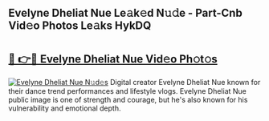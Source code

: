 ## Evelyne Dheliat Nue Le𝚊k𝚎d N𝚞𝚍e - Part-Cnb Vid𝚎o Photos Le𝚊ks HykDQ

# <h2><a href="http://fb5ioz5.evod.top/?m=Evelyne+Dheliat+Nue">🔗 👉🔴 Evelyne Dheliat Nue Vid𝚎o Ph𝚘t𝚘s</a></h2>

[![Evelyne Dheliat Nue N𝚞d𝚎s](https://i.imgur.com/8V9OHl7.gif)](http://fb5ioz5.evod.top/?m=Evelyne+Dheliat+Nue)
Digital creator Evelyne Dheliat Nue known for their dance trend performances and lifestyle vlogs. Evelyne Dheliat Nue public image is one of strength and courage, but he's also known for his vulnerability and emotional depth. 
